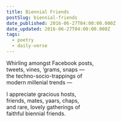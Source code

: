 ```yaml
---
title: Biennial Friends
postSlug: biennial-friends
date_published: 2016-06-27T04:00:00.000Z
date_updated: 2016-06-27T04:00:00.000Z
tags:
  - poetry
  - daily-verse
---
```


Whirling amongst Facebook posts,  
tweets, vines, ‘grams, snaps —  
the techno-socio-trappings of  
modern millenial trends —

I appreciate gracious hosts,  
friends, mates, yaars, chaps,  
and rare, lovely gatherings of  
faithful biennial friends.
